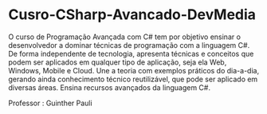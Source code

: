 # Cusro-CSharp-Avancado-DevMedia

O curso de Programação Avançada com C# tem por objetivo ensinar o desenvolvedor a dominar técnicas de programação com a linguagem C#. De
forma independente de tecnologia, apresenta técnicas e conceitos que podem ser aplicados em qualquer tipo de aplicação, seja ela Web,
Windows, Mobile e Cloud. Une a teoria com exemplos práticos do dia-a-dia, gerando ainda conhecimento técnico reutilizável, que pode ser
aplicado em diversas áreas. Ensina recursos avançados da linguagem C#.


Professor : Guinther Pauli 
